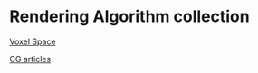 # Rendering Algorithm collection

[Voxel Space](https://github.com/s-macke/VoxelSpace)

[CG articles](http://iquilezles.org/www/index.htm)
